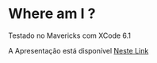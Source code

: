 # Where am I ?

Testado no Mavericks com XCode 6.1


A Apresentação está disponível [Neste Link](https://www.icloud.com/keynote/AwBvCAESEIe6ABTM3EhFyMRDa1BVEcIaPYt_ZJtcyEQiZRZVcgNlvENtFrnI1Qhaz0wLSYD-fm9RQ5zXPhuk5Bw3QmMbm_Gz7m9nIW2dTAK01QFOgk8MCUCAQEEIOuybjuFba592MCCduMQYfPFBoF9z4ANQHivtID_WDca#swift-presentation.key) 
